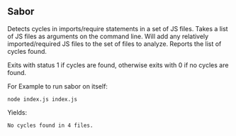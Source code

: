 Sabor
-----

Detects cycles in imports/require statements in a set of JS files.
Takes a list of JS files as arguments on the command line.
Will add any relatively imported/required JS files to the set of files to analyze.
Reports the list of cycles found.

Exits with status 1 if cycles are found, otherwise exits with 0 if no
cycles are found.

For Example to run sabor on itself:

```
node index.js index.js
```

Yields:

```
No cycles found in 4 files.
```
